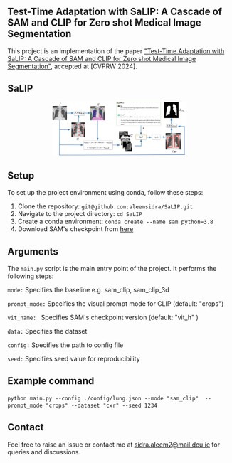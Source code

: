 ## Test-Time Adaptation with SaLIP: A Cascade of SAM and CLIP for Zero shot Medical Image Segmentation

This project is an implementation of the paper ["Test-Time Adaptation with SaLIP: A Cascade of SAM and CLIP for Zero shot Medical Image Segmentation"](https://arxiv.org/pdf/2404.06362.pdf),  accepted at [CVPRW 2024].

## SaLIP
<p align="center"><img width="60%" src="/imgs/framework.png" /></p>

## Setup
To set up the project environment using conda, follow these steps:

1. Clone the repository: ```git@github.com:aleemsidra/SaLIP.git```
2. Navigate to the project directory: ```cd SaLIP```
3. Create a conda environment: ```conda create --name sam python=3.8```
5. Download SAM's checkpoint from [here ](https://github.com/facebookresearch/segment-anything?tab=readme-ov-file#model-checkpoints)




## Arguments
The ```main.py``` script is the main entry point of the project. It performs the following steps:

```mode:``` Specifies the baseline e.g. sam_clip, sam_clip_3d

```prompt_mode:``` Specifies the visual prompt mode for CLIP (default: "crops")

```vit_name: ``` Specifies SAM's checkpoint version (default: "vit_h" )

```data:``` Specifies the dataset 

```config:``` Specifies the path to config file

```seed:``` Specifies seed value for reproducibility



## Example command

```
python main.py --config ./config/lung.json --mode "sam_clip"  --prompt_mode "crops" --dataset "cxr" --seed 1234 
```

## Contact
Feel free to raise an issue or contact me at sidra.aleem2@mail.dcu.ie for queries and discussions.
